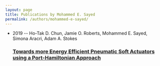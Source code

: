 ```yaml
---
layout: page
title: Publications by Mohammed E. Sayed
permalink: /authors/mohammed-e-sayed/
---
```


<ul class="post-list">
<li><span class='post-meta'>2019 -- Ho-Tak D. Chun, Jamie O. Roberts, Mohammed E. Sayed, Simona Aracri, Adam A. Stokes</span><h3><a class='post-link' href='../../towards-more-energy-efficient-pneumatic-soft-actuators-using-a-port-hamiltonian-approach'>Towards more Energy Efficient Pneumatic Soft Actuators using a Port-Hamiltonian Approach</a></h3></li>

</ul>
